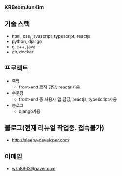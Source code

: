 ### KRBeomJunKim

## 기술 스택

* html, css, javascript, typescript, reactjs
* python, django
* c, c++, java
* git, docker

## 프로젝트

* 죽방
  * front-end 로직 담당, reactjs사용
* 수문장
  * front-end 중 사용자 앱 담당, reactjs, typescript사용
* 블로그
  * django사용
  
## 블로그(현재 리뉴얼 작업중. 접속불가)

* <http://sleepy-developer.com>

## 이메일

* wka8963@naver.com
